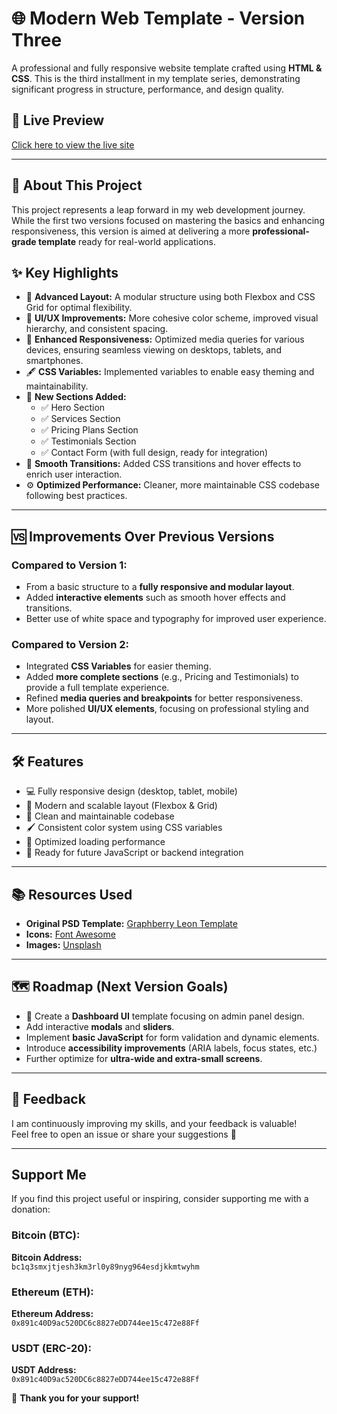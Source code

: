 # 🌐 Modern Web Template - Version Three

A professional and fully responsive website template crafted using **HTML & CSS**. This is the third installment in my template series, demonstrating significant progress in structure, performance, and design quality.

## 🚀 Live Preview
[Click here to view the live site](https://djabouex.github.io/Modern-Web-Template-Three/)

---

## 🎯 About This Project

This project represents a leap forward in my web development journey. While the first two versions focused on mastering the basics and enhancing responsiveness, this version is aimed at delivering a more **professional-grade template** ready for real-world applications.

## ✨ Key Highlights
- 🌟 **Advanced Layout:** A modular structure using both Flexbox and CSS Grid for optimal flexibility.
- 🎨 **UI/UX Improvements:** More cohesive color scheme, improved visual hierarchy, and consistent spacing.
- 📱 **Enhanced Responsiveness:** Optimized media queries for various devices, ensuring seamless viewing on desktops, tablets, and smartphones.
- 🖋️ **CSS Variables:** Implemented variables to enable easy theming and maintainability.
- 🧩 **New Sections Added:**
  - ✅ Hero Section
  - ✅ Services Section
  - ✅ Pricing Plans Section
  - ✅ Testimonials Section
  - ✅ Contact Form (with full design, ready for integration)
- 💨 **Smooth Transitions:** Added CSS transitions and hover effects to enrich user interaction.
- ⚙️ **Optimized Performance:** Cleaner, more maintainable CSS codebase following best practices.

---

## 🆚 Improvements Over Previous Versions

### Compared to Version 1:
- From a basic structure to a **fully responsive and modular layout**.
- Added **interactive elements** such as smooth hover effects and transitions.
- Better use of white space and typography for improved user experience.

### Compared to Version 2:
- Integrated **CSS Variables** for easier theming.
- Added **more complete sections** (e.g., Pricing and Testimonials) to provide a full template experience.
- Refined **media queries and breakpoints** for better responsiveness.
- More polished **UI/UX elements**, focusing on professional styling and layout.

---

## 🛠️ Features

- 💻 Fully responsive design (desktop, tablet, mobile)
- 🎯 Modern and scalable layout (Flexbox & Grid)
- 🧼 Clean and maintainable codebase
- 🖌️ Consistent color system using CSS variables
- 🚀 Optimized loading performance
- 🔗 Ready for future JavaScript or backend integration

---

## 📚 Resources Used
- **Original PSD Template:** [Graphberry Leon Template](https://www.graphberry.com/item/leon-psd-agency-template)
- **Icons:** [Font Awesome](https://fontawesome.com/)
- **Images:** [Unsplash](https://unsplash.com/)

---

## 🗺️ Roadmap (Next Version Goals)
- 🧩 Create a **Dashboard UI** template focusing on admin panel design.
- Add interactive **modals** and **sliders**.
- Implement **basic JavaScript** for form validation and dynamic elements.
- Introduce **accessibility improvements** (ARIA labels, focus states, etc.)
- Further optimize for **ultra-wide and extra-small screens**.

---

## 💬 Feedback
I am continuously improving my skills, and your feedback is valuable!  
Feel free to open an issue or share your suggestions 🚀

---

## Support Me
If you find this project useful or inspiring, consider supporting me with a donation:

### Bitcoin (BTC):
**Bitcoin Address:**  
`bc1q3smxjtjesh3km3rl0y89nyg964esdjkkmtwyhm`  

### Ethereum (ETH):
**Ethereum Address:**  
`0x891c40D9ac520DC6c8827eDD744ee15c472e88Ff`  

### USDT (ERC-20):
**USDT Address:**  
`0x891c40D9ac520DC6c8827eDD744ee15c472e88Ff`  

💖 **Thank you for your support!**
